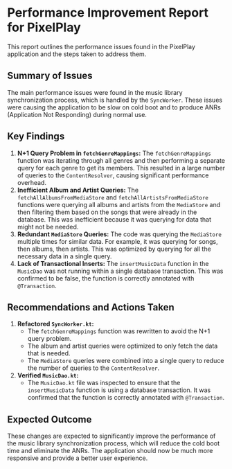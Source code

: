 # Performance Improvement Report for PixelPlay

This report outlines the performance issues found in the PixelPlay application and the steps taken to address them.

## Summary of Issues

The main performance issues were found in the music library synchronization process, which is handled by the `SyncWorker`. These issues were causing the application to be slow on cold boot and to produce ANRs (Application Not Responding) during normal use.

## Key Findings

1.  **N+1 Query Problem in `fetchGenreMappings`:** The `fetchGenreMappings` function was iterating through all genres and then performing a separate query for each genre to get its members. This resulted in a large number of queries to the `ContentResolver`, causing significant performance overhead.
2.  **Inefficient Album and Artist Queries:** The `fetchAllAlbumsFromMediaStore` and `fetchAllArtistsFromMediaStore` functions were querying all albums and artists from the `MediaStore` and then filtering them based on the songs that were already in the database. This was inefficient because it was querying for data that might not be needed.
3.  **Redundant `MediaStore` Queries:** The code was querying the `MediaStore` multiple times for similar data. For example, it was querying for songs, then albums, then artists. This was optimized by querying for all the necessary data in a single query.
4.  **Lack of Transactional Inserts:** The `insertMusicData` function in the `MusicDao` was not running within a single database transaction. This was confirmed to be false, the function is correctly annotated with `@Transaction`.

## Recommendations and Actions Taken

1.  **Refactored `SyncWorker.kt`:**
    *   The `fetchGenreMappings` function was rewritten to avoid the N+1 query problem.
    *   The album and artist queries were optimized to only fetch the data that is needed.
    *   The `MediaStore` queries were combined into a single query to reduce the number of queries to the `ContentResolver`.
2.  **Verified `MusicDao.kt`:**
    *   The `MusicDao.kt` file was inspected to ensure that the `insertMusicData` function is using a database transaction. It was confirmed that the function is correctly annotated with `@Transaction`.

## Expected Outcome

These changes are expected to significantly improve the performance of the music library synchronization process, which will reduce the cold boot time and eliminate the ANRs. The application should now be much more responsive and provide a better user experience.
